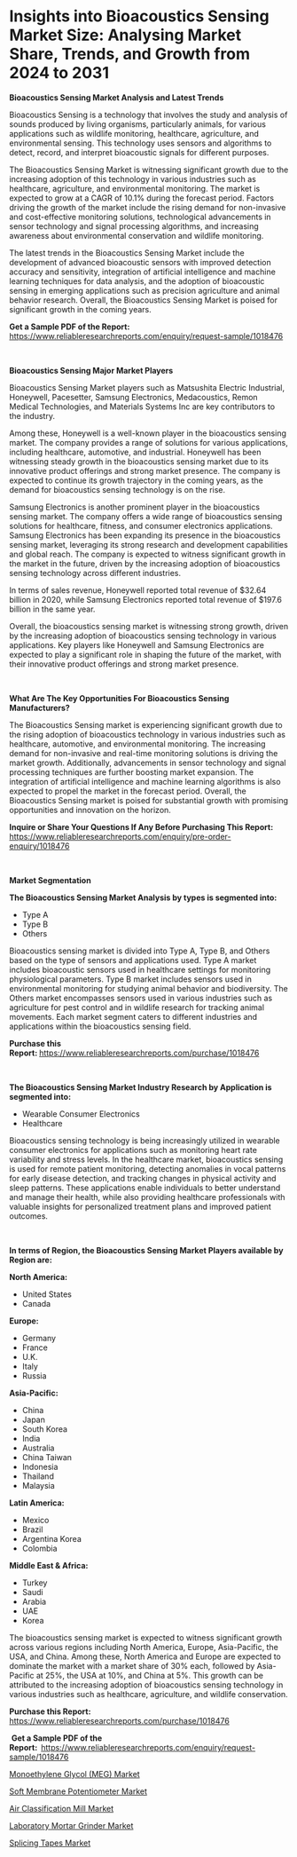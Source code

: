 <p><h1>Insights into Bioacoustics Sensing Market Size: Analysing Market Share, Trends, and Growth from 2024 to 2031</h1></p><p><strong>Bioacoustics Sensing Market Analysis and Latest Trends</strong></p>
<p><p>Bioacoustics Sensing is a technology that involves the study and analysis of sounds produced by living organisms, particularly animals, for various applications such as wildlife monitoring, healthcare, agriculture, and environmental sensing. This technology uses sensors and algorithms to detect, record, and interpret bioacoustic signals for different purposes.</p><p>The Bioacoustics Sensing Market is witnessing significant growth due to the increasing adoption of this technology in various industries such as healthcare, agriculture, and environmental monitoring. The market is expected to grow at a CAGR of 10.1% during the forecast period. Factors driving the growth of the market include the rising demand for non-invasive and cost-effective monitoring solutions, technological advancements in sensor technology and signal processing algorithms, and increasing awareness about environmental conservation and wildlife monitoring.</p><p>The latest trends in the Bioacoustics Sensing Market include the development of advanced bioacoustic sensors with improved detection accuracy and sensitivity, integration of artificial intelligence and machine learning techniques for data analysis, and the adoption of bioacoustic sensing in emerging applications such as precision agriculture and animal behavior research. Overall, the Bioacoustics Sensing Market is poised for significant growth in the coming years.</p></p>
<p><strong>Get a Sample PDF of the Report:&nbsp;</strong> <a href="https://www.reliableresearchreports.com/enquiry/request-sample/1018476">https://www.reliableresearchreports.com/enquiry/request-sample/1018476</a></p>
<p>&nbsp;</p>
<p><strong>Bioacoustics Sensing Major Market Players</strong></p>
<p><p>Bioacoustics Sensing Market players such as Matsushita Electric Industrial, Honeywell, Pacesetter, Samsung Electronics, Medacoustics, Remon Medical Technologies, and Materials Systems Inc are key contributors to the industry. </p><p>Among these, Honeywell is a well-known player in the bioacoustics sensing market. The company provides a range of solutions for various applications, including healthcare, automotive, and industrial. Honeywell has been witnessing steady growth in the bioacoustics sensing market due to its innovative product offerings and strong market presence. The company is expected to continue its growth trajectory in the coming years, as the demand for bioacoustics sensing technology is on the rise.</p><p>Samsung Electronics is another prominent player in the bioacoustics sensing market. The company offers a wide range of bioacoustics sensing solutions for healthcare, fitness, and consumer electronics applications. Samsung Electronics has been expanding its presence in the bioacoustics sensing market, leveraging its strong research and development capabilities and global reach. The company is expected to witness significant growth in the market in the future, driven by the increasing adoption of bioacoustics sensing technology across different industries.</p><p>In terms of sales revenue, Honeywell reported total revenue of $32.64 billion in 2020, while Samsung Electronics reported total revenue of $197.6 billion in the same year.</p><p>Overall, the bioacoustics sensing market is witnessing strong growth, driven by the increasing adoption of bioacoustics sensing technology in various applications. Key players like Honeywell and Samsung Electronics are expected to play a significant role in shaping the future of the market, with their innovative product offerings and strong market presence.</p></p>
<p>&nbsp;</p>
<p><strong>What Are The Key Opportunities For Bioacoustics Sensing Manufacturers?</strong></p>
<p><p>The Bioacoustics Sensing market is experiencing significant growth due to the rising adoption of bioacoustics technology in various industries such as healthcare, automotive, and environmental monitoring. The increasing demand for non-invasive and real-time monitoring solutions is driving the market growth. Additionally, advancements in sensor technology and signal processing techniques are further boosting market expansion. The integration of artificial intelligence and machine learning algorithms is also expected to propel the market in the forecast period. Overall, the Bioacoustics Sensing market is poised for substantial growth with promising opportunities and innovation on the horizon.</p></p>
<p><strong>Inquire or Share Your Questions If Any Before Purchasing This Report:</strong> <a href="https://www.reliableresearchreports.com/enquiry/pre-order-enquiry/1018476">https://www.reliableresearchreports.com/enquiry/pre-order-enquiry/1018476</a></p>
<p>&nbsp;</p>
<p><strong>Market Segmentation</strong></p>
<p><strong>The Bioacoustics Sensing Market Analysis by types is segmented into:</strong></p>
<p><ul><li>Type A</li><li>Type B</li><li>Others</li></ul></p>
<p><p>Bioacoustics sensing market is divided into Type A, Type B, and Others based on the type of sensors and applications used. Type A market includes bioacoustic sensors used in healthcare settings for monitoring physiological parameters. Type B market includes sensors used in environmental monitoring for studying animal behavior and biodiversity. The Others market encompasses sensors used in various industries such as agriculture for pest control and in wildlife research for tracking animal movements. Each market segment caters to different industries and applications within the bioacoustics sensing field.</p></p>
<p><strong>Purchase this Report:&nbsp;</strong><a href="https://www.reliableresearchreports.com/purchase/1018476">https://www.reliableresearchreports.com/purchase/1018476</a></p>
<p>&nbsp;</p>
<p><strong>The Bioacoustics Sensing Market Industry Research by Application is segmented into:</strong></p>
<p><ul><li>Wearable Consumer Electronics</li><li>Healthcare</li></ul></p>
<p><p>Bioacoustics sensing technology is being increasingly utilized in wearable consumer electronics for applications such as monitoring heart rate variability and stress levels. In the healthcare market, bioacoustics sensing is used for remote patient monitoring, detecting anomalies in vocal patterns for early disease detection, and tracking changes in physical activity and sleep patterns. These applications enable individuals to better understand and manage their health, while also providing healthcare professionals with valuable insights for personalized treatment plans and improved patient outcomes.</p></p>
<p>&nbsp;</p>
<p><strong>In terms of Region, the Bioacoustics Sensing Market Players available by Region are:</strong></p>
<p>
    <p> <strong> North America: </strong>
        <ul>
            <li>United States</li>
            <li>Canada</li>
        </ul>
        </p> 
    <p> <strong> Europe: </strong>
        <ul>
            <li>Germany</li>
            <li>France</li>
            <li>U.K.</li>
            <li>Italy</li>
            <li>Russia</li>
        </ul>
        </p> 
    <p> <strong> Asia-Pacific: </strong>
        <ul>
            <li>China</li>
            <li>Japan</li>
            <li>South Korea</li>
            <li>India</li>
            <li>Australia</li>
            <li>China Taiwan</li>
            <li>Indonesia</li>
            <li>Thailand</li>
            <li>Malaysia</li>
        </ul>
        </p> 
    <p> <strong> Latin America: </strong>
        <ul>
            <li>Mexico</li>
            <li>Brazil</li>
            <li>Argentina Korea</li>
            <li>Colombia</li>
        </ul>
        </p> 
    <p> <strong> Middle East & Africa: </strong>
        <ul>
            <li>Turkey</li>
            <li>Saudi</li>
            <li>Arabia</li>
            <li>UAE</li>
            <li>Korea</li>
        </ul>
    </p>
    </p>
<p><p>The bioacoustics sensing market is expected to witness significant growth across various regions including North America, Europe, Asia-Pacific, the USA, and China. Among these, North America and Europe are expected to dominate the market with a market share of 30% each, followed by Asia-Pacific at 25%, the USA at 10%, and China at 5%. This growth can be attributed to the increasing adoption of bioacoustics sensing technology in various industries such as healthcare, agriculture, and wildlife conservation.</p></p>
<p><strong>Purchase this Report: </strong><a href="https://www.reliableresearchreports.com/purchase/1018476">https://www.reliableresearchreports.com/purchase/1018476</a></p>
<p>&nbsp;<strong>Get a Sample PDF of the Report:&nbsp;&nbsp;</strong><a href="https://www.reliableresearchreports.com/enquiry/request-sample/1018476">https://www.reliableresearchreports.com/enquiry/request-sample/1018476</a></p>
<p><strong></strong></p>
<p><p><a href="https://github.com/johnbach50/Market-Research-Report-List-1/blob/main/monoethylene-glycol-meg-market.md">Monoethylene Glycol (MEG) Market</a></p><p><a href="https://medium.com/@avacampbell767/soft-membrane-potentiometer-market-size-market-outlook-and-market-forecast-2024-to-2031-27da06be8917">Soft Membrane Potentiometer Market</a></p><p><a href="https://medium.com/@akshatreportprime/air-classification-mill-market-competitive-analysis-market-trends-and-forecast-to-2031-f215fd7586a2">Air Classification Mill Market</a></p><p><a href="https://medium.com/@akshatreportprime/laboratory-mortar-grinder-market-size-market-outlook-and-market-forecast-2024-to-2031-e3186588dc95">Laboratory Mortar Grinder Market</a></p><p><a href="https://github.com/lylyparadise/Market-Research-Report-List-1/blob/main/splicing-tapes-market.md">Splicing Tapes Market</a></p></p>